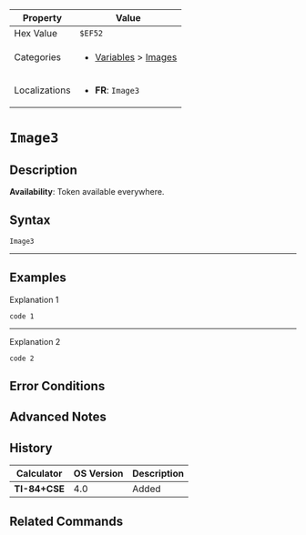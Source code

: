 | Property      | Value |
|---------------|-------|
| Hex Value     | `$EF52`|
| Categories    | <ul><li>[Variables](<../categories/Variables.md>) > [Images](<../categories/Variables.md#Images>)</li></ul> |
| Localizations | <ul><li><b>FR</b>: `Image3`</li></ul> |

# `Image3`

## Description



<b>Availability</b>: Token available everywhere.

## Syntax
`Image3`

<hr>

## Examples

Explanation 1
```ti-basic
code 1
```
---
Explanation 2
```ti-basic
code 2
```

## Error Conditions


## Advanced Notes


## History
| Calculator | OS Version | Description |
|------------|------------|-------------|
| <b>TI-84+CSE</b> | 4.0 | Added

## Related Commands

    